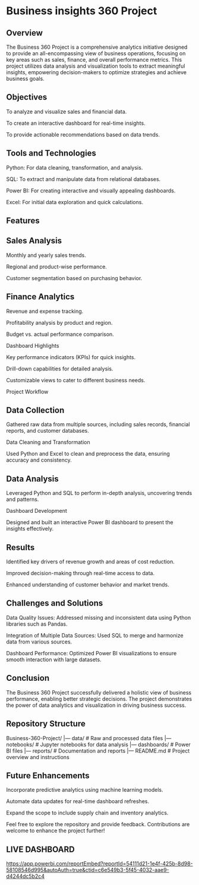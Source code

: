 

# Business insights 360 Project

## Overview

The Business 360 Project is a comprehensive analytics initiative designed to provide an all-encompassing view of business operations, focusing on key areas such as sales, finance, and overall performance metrics. This project utilizes data analysis and visualization tools to extract meaningful insights, empowering decision-makers to optimize strategies and achieve business goals.

## Objectives

To analyze and visualize sales and financial data.

To create an interactive dashboard for real-time insights.

To provide actionable recommendations based on data trends.

## Tools and Technologies

Python: For data cleaning, transformation, and analysis.

SQL: To extract and manipulate data from relational databases.

Power BI: For creating interactive and visually appealing dashboards.

Excel: For initial data exploration and quick calculations.

## Features

## Sales Analysis

Monthly and yearly sales trends.

Regional and product-wise performance.

Customer segmentation based on purchasing behavior.

## Finance Analytics

Revenue and expense tracking.

Profitability analysis by product and region.

Budget vs. actual performance comparison.

Dashboard Highlights

Key performance indicators (KPIs) for quick insights.

Drill-down capabilities for detailed analysis.

Customizable views to cater to different business needs.

Project Workflow

## Data Collection

Gathered raw data from multiple sources, including sales records, financial reports, and customer databases.

Data Cleaning and Transformation

Used Python and Excel to clean and preprocess the data, ensuring accuracy and consistency.

## Data Analysis

Leveraged Python and SQL to perform in-depth analysis, uncovering trends and patterns.

Dashboard Development

Designed and built an interactive Power BI dashboard to present the insights effectively.

## Results

Identified key drivers of revenue growth and areas of cost reduction.

Improved decision-making through real-time access to data.

Enhanced understanding of customer behavior and market trends.

## Challenges and Solutions

Data Quality Issues: Addressed missing and inconsistent data using Python libraries such as Pandas.

Integration of Multiple Data Sources: Used SQL to merge and harmonize data from various sources.

Dashboard Performance: Optimized Power BI visualizations to ensure smooth interaction with large datasets.

## Conclusion

The Business 360 Project successfully delivered a holistic view of business performance, enabling better strategic decisions. The project demonstrates the power of data analytics and visualization in driving business success.

## Repository Structure

Business-360-Project/
|— data/               # Raw and processed data files
|— notebooks/          # Jupyter notebooks for data analysis
|— dashboards/         # Power BI files
|— reports/            # Documentation and reports
|— README.md           # Project overview and instructions

## Future Enhancements

Incorporate predictive analytics using machine learning models.

Automate data updates for real-time dashboard refreshes.

Expand the scope to include supply chain and inventory analytics.

Feel free to explore the repository and provide feedback. Contributions are welcome to enhance the project further!


## LIVE DASHBOARD
https://app.powerbi.com/reportEmbed?reportId=54111d21-1e4f-425b-8d98-58108546d995&autoAuth=true&ctid=c6e549b3-5f45-4032-aae9-d4244dc5b2c4

